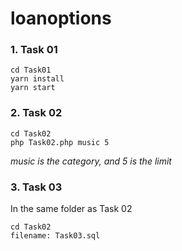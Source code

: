 # loanoptions

### 1. Task 01

```
cd Task01
yarn install
yarn start
```

### 2. Task 02

```
cd Task02
php Task02.php music 5
```

_music is the category, and 5 is the limit_

### 3. Task 03

In the same folder as Task 02

```
cd Task02
filename: Task03.sql
```
